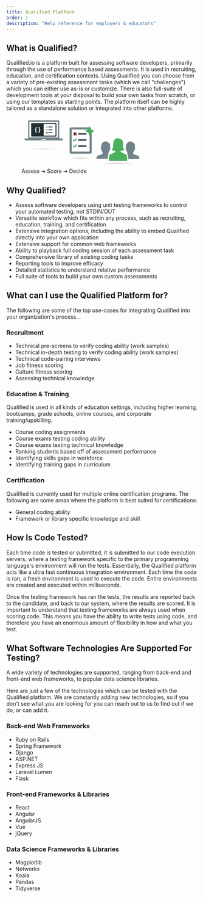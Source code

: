 ```yaml
---
title: Qualified Platform
order: 1
description: "Help reference for employers & educators"
---
```


## What is Qualified?

Qualified.io is a platform built for assessing software developers, primarily through the use of performance based assessments. It is used in recruiting, education, and certification contexts. Using Qualified you can choose from a variety of pre-existing assessment tasks (which we call "challenges") which you can either use as-is or customize. There is also full-suite of development tools at your disposal to build your own tasks from scratch, or using our templates as starting points. The platform itself can be highly tailored as a standalone solution or integrated into other platforms.

<figure class="middle-align mt-4">
<svg viewBox="0 0 700 295" width="75%" xmlns="http://www.w3.org/2000/svg" xmlns:xlink="http://www.w3.org/1999/xlink"><linearGradient id="a"><stop offset="0"/><stop offset="1" stop-opacity="0"/></linearGradient><radialGradient id="b" cx="50%" cy="50%" gradientTransform="matrix(.067916 0 0 .068728 .466042 .465636)" r="680.367953%" xlink:href="#a"/><radialGradient id="c" cx="50.00005%" cy="50%" gradientTransform="matrix(.12069 0 0 .133723 .439655 .433139)" r="382.866945%" xlink:href="#a"/><radialGradient id="d" cx="50.00005%" cy="50%" gradientTransform="matrix(.142857 0 0 .057189 .428572 .471406)" r="323.456557%" xlink:href="#a"/><g fill="none" fill-rule="evenodd"><g transform="translate(18 22)"><path d="m199.99055 104.680888c.267049-.561048.431199-1.173547.431199-1.827695v-98.62695358c0-2.33484415-1.888945-4.22623942-4.22624-4.22623942h-171.8915697c-2.3348442 0-4.2262395 1.89139527-4.2262395 4.22623942v98.62695358c0 .659048.1616996 1.273997.4311989 1.827695h-20.5088987v6.818333c0 2.329944 1.89139527 4.22624 4.22623943 4.22624h212.04206957c2.334844 0 4.23114-1.888946 4.23114-4.22624v-6.818333z" fill="#71828a"/><g fill="#fff"><path d="m108.583728 3.94939014c0-.91874771.744799-1.66844584 1.665996-1.66844584.918748 0 1.665996.74724813 1.665996 1.66599582 0 .9187477-.744798 1.66599585-1.665996 1.66599585-.921197 0-1.665996-.74234814-1.665996-1.66354583z"/><path d="m27.2978318 8.14867963h165.9013352v89.59872587h-165.9013352z"/><path d="m122.455594 110.210524c0 .921198-.742348 1.668446-1.661096 1.668446h-21.0944471c-.9187477 0-1.665996-.747248-1.665996-1.665996v-.00245-.002449c0-.923648.7472483-1.670896 1.665996-1.670896h21.0944471c.921198.00245 1.661096.747248 1.661096 1.673345z"/></g><g transform="translate(37.484906 15.96906)"><path d="m143.699491 0c1.507378.34134046 2.459509 1.10638832 2.932642 2.23503798v72.64021862c-.433612 1.9621776-2.604366 2.2615698-5.688614 2.2724733l-.537523-.0007004c-1.092328-.0060271-2.286506-.036735-3.549338-.036735h-126.7146021c-.58405592 0-1.1887745.0124137-1.79886332.0263502l-.78615523.0179003c-3.58388645.0775578-7.1271656.0472393-7.55703735-2.2792884v-72.64021862c.47411057-1.12864966 1.42526434-1.89369752 2.93264267-2.23503798zm-2.582252 4.47081801h-68.2877102c-.0723119.01696158-.0673591.16791967-.0619109.31887775v67.37394904h68.2877101c.048538-.0237462.072312-.0890483.061911-.2128678z" fill="#212f34"/><g transform="translate(85.266213 17.198698)"><g fill="#212f34"><path d="m38.5239575 2.72476924v3.96091394h-23.7654836v-3.96091394z"/><path d="m38.5239575 19.2257601v3.9617891h-23.7654836v-3.9617891z"/><path d="m14.7584739 39.4566511v-3.960914h23.7654836v3.960914z"/></g><path d="m2.24125069 2.59305966 2.33489138 2.33664167 4.92970133-4.92970133 2.2412507 2.24037554-7.17007688 7.17007687-4.57701722-4.57614207" fill="#4bb05d"/><path d="m3.0323833 42.7244488-2.23950039-2.2403755 2.84072617-2.8416013-2.84072617-2.8416013 2.24125068-2.2403756 2.83897588 2.8407262 2.84072617-2.8407262 2.24125066 2.2403756-2.84072614 2.8416013 2.84072614 2.8407262-2.24125066 2.2403755-2.84072617-2.8407262" fill="#771a26"/><path d="m9.5075937 16.2747654 2.2395004 2.2403755-7.17007688 7.1709521-4.57701722-4.5778924 2.24125069-2.2403755 2.33664167 2.3366416" fill="#4bb05d"/></g><path d="m33.0255766 25.9087046v-3.6701497c-6.1391595 0-8.4747093 1.6348849-7.9742343 6.1725245l.5004749 4.7711946c.26692 2.5023748-1.7683448 3.2697697-4.6043696 3.2697697v4.2707196c2.8693898 0 4.8712896.767395 4.6043696 3.2697698l-.5004749 4.8045596c-.46711 4.4709096 1.8350748 6.1391594 7.9742343 6.1391594v-3.6701497c-2.0352648 0-3.2697697-.4337449-3.1029447-2.1019948l.5004749-4.9380196c.40038-3.7702446-1.6348848-5.1048445-5.1715745-5.6386845 3.3698647-.5004749 5.5719545-1.9018048 5.1715745-5.6386845l-.5004749-4.9380196c-.166825-1.6682498 1.0343149-2.1019948 3.1029447-2.1019948zm8.8750892-3.6701497v3.6701497c2.0352649 0 3.3031347.433745 3.1029448 2.1019948l-.500475 4.9380196c-.40038 3.7702447 1.6348849 5.1048446 5.2049396 5.6386845-3.4032297.500475-5.6053196 1.9018049-5.2049396 5.6386845l.500475 4.9380196c.2001899 1.6682499-1.0343149 2.1019948-3.1029448 2.1019948v3.6701497c6.1391595 0 8.4747093-1.6348848 7.9742343-6.1725244l-.5004749-4.7711946c-.26692-2.5023748 1.7683448-3.2697698 4.6043696-3.2697698v-4.2707196c-2.8693898 0-4.8712896-.7673949-4.6043696-3.2697697l.5004749-4.8045596c.46711-4.4709096-1.8350748-6.1391595-7.9742343-6.1391595z" fill="#fff"/></g><ellipse cx="94.814763" cy="6.67793" fill="url(#b)" opacity=".1" rx="94.645379" ry="6.427958" transform="translate(13.768965 156.770033)"/></g><g transform="translate(276 55)"><ellipse cx="67.0625" cy="184.90625" fill="url(#c)" fill-rule="nonzero" opacity=".15" rx="67.0625" ry="8.09375"/><path d="m118.434674 7.07706025h-108.1127111c-4.4090085 0-8.0094629 3.60222365-8.0094629 8.00769365v136.1396391c0 4.400162 3.6004544 8.007693 8.0094629 8.007693h112.1130191c4.401932 0 8.009463-3.607531 8.009463-8.007693v-122.916152z" fill="#71828a"/><path d="m118.434674 147.222315h-104.1106335v-128.131945h104.1106335z" fill="#fff"/><g transform="translate(22.130038 34.548439)"><g fill="#212f34"><path d="m77.8830481 6.16411948h-48.0461621v8.00769372h48.0461621z"/><path d="m77.8830481 41.3990332h-48.0461621v8.0094629h48.0461621z"/><path d="m29.836886 84.6434099h48.0461621v-8.0076937h-48.0461621z"/></g><path d="m4.53108783 75.9439336-4.53108783 4.5310878 9.25325628 9.251487 14.49558862-14.4955887-4.5310878-4.5293185-9.96627009 9.9662701z" fill="#4bb05d"/><path d="m6.13050344 20.5482444 5.74303436-5.7448036 5.7430344 5.7430344 4.5310879-4.5293186-5.7430344-5.7430344 5.7430344-5.74480364-4.5310879-4.52931856-5.7430344 5.74303439-5.73949583-5.74303439-4.53108782 4.52931856 5.74303439 5.74480364-5.74303439 5.7448037z" fill="#771a26"/><path d="m19.2212956 35.4330714-9.96627006 9.9662701-4.72393771-4.7239377-4.53108783 4.5293186 9.25325628 9.2550255 14.49558862-14.4973579z" fill="#4bb05d"/></g><path d="m118.807989 0-9.178947 19.0939086-19.1292942 9.2143324 19.2584502 8.9224037 9.049791 19.3858373 9.085176-19.1346016 19.223065-9.1736394-18.971829-9.2143324z" fill="#4bb05d"/></g><g transform="translate(434 125)"><ellipse cx="124.182156" cy="145.200743" fill="url(#d)" fill-rule="nonzero" opacity=".2" rx="110.594796" ry="15.799257"/><path d="m0 118.267228v-4.324256c.64319323-6.311597 2.66603286-11.200828 7.28089906-13.621376 3.99814684-2.0974481 9.34826284-2.7984022 14.13340384-4.5402583 4.7448285-1.7274161 9.170768-3.6257086 13.2766151-5.6214729.4891636-2.0739825 1.7147805-3.7863565 1.4993804-5.6214728-.119734-1.0192417-1.0222505-1.8092439-1.7129759-3.0270391-1.8754289-3.3044127-3.0920204-6.9740435-3.6407504-11.0263413-3.9151153-2.3694059-9.3470595-17.0659799-2.5697645-18.5942405-5.7303763-16.071407 9.7628186-32.8100744 23.3414756-33.728836 9.3314162-.6317613 16.0936692 3.4343753 19.9155244 9.5131227 9.3608984 1.5673699 8.6382833 16.3644239 6.852505 25.9455357.4446395 1.0511307 1.5120154 1.8098458 1.7129754 3.4590441.4067344 3.3278777-1.7587032 11.7742264-4.068543 13.8373784-1.054139.9422267-1.8645985.3182871-2.5697646 1.0812142-.6179225 2.2442571-.8676186 4.4445915-1.9271728 6.9186894-.9151515 2.138362-2.8724082 3.9710714-2.9981588 5.8380767-.143199 2.1323448 1.2611161 5.3079987 2.9981588 6.7020851-5.5859736 5.1708163-6.0426468 15.5196686-5.5679233 26.8101466z" fill="#71828a"/><path d="m248.191957 115.888737v3.027039h-56.319418c-2.161828 0-7.413268.40192-7.923491-.216002-.587237-.711785 0-5.39103 0-7.351295 0-10.353667-1.415747-15.6207508-6.210515-20.5400658 1.163043-1.5559382 2.357372-4.2237763 2.141972-6.0534774-.171478-1.4518474-2.031865-3.3802239-2.783962-4.9734658-1.456661-3.0848006-2.103464-6.0233934-2.783961-9.0811183-3.663013-2.5781875-7.949965-14.8102909-4.069145-17.9450303.206375-.5162393 2.252079.1750881 1.49938-.6486083-2.783961-9.8181729.517443-18.4486345 6.210515-24.4317153 4.057713-4.2646901 9.697236-8.4156629 15.632183-9.0811182 10.478213-1.1744744 17.48234 2.9656684 21.627898 9.2971202 9.243571 1.7514834 8.641893 16.2603338 6.853106 25.9455357.507214 1.039097 1.55654 2.0090012 1.712976 3.675648.297229 3.1624169-1.831506 11.959543-4.28274 13.8373784-.959676.73525-1.792397.4687069-2.569764.8646103-.687718 2.6642279-1.160637 5.2694916-2.355568 7.9999041-.780376 1.7833719-2.493352 3.4072991-2.569163 4.9734659-.110107 2.2508751 1.069783 4.0300355 1.927173 6.2700806 3.894057 1.8315062 8.379562 3.7334089 13.276615 5.404869 4.915705 1.6780786 10.55944 2.2165796 14.347601 4.5402582 4.546877 2.79058 6.023995 7.638897 6.638308 14.485987z" fill="#71828a"/><path d="m123.775043 0c2.369406.363413 4.806802.69132732 6.637707 1.51382047 2.140768.96087878 3.45423 3.02583586 5.354327 3.45904406 1.992756.45426626 3.390453-.10048051 4.92473.21660384 10.262813 2.11850605 13.473364 14.51366373 13.705611 26.37754023.203969 10.4017999-2.383244 21.4413781 2.997557 28.9719735 1.33753 1.8712169 3.152791 3.2129576 5.567924 4.5402582-5.32665 4.9283399-13.276013 7.2080963-23.555673 7.1346914-1.072189 6.4030516 3.963851 8.5733026 7.923491 10.5949388 3.578175 1.8272941 6.928316 3.1251126 10.064258 4.5402582 6.110036 2.7562844 14.92822 5.7875355 17.988352 11.0269426 2.767114 4.7376087 2.44281 23.5983587 2.355567 32.5308627h-105.1443413c-.057761-8.399418-.4602828-27.774602 1.9271733-32.0982563 2.8826364-5.2201537 11.397576-8.6924347 17.5599569-11.2435471 3.0601313-1.2665308 6.5667078-2.6142886 10.0642591-4.3236543 4.418719-2.1600219 9.402414-4.5721467 8.994476-10.5949382-10.316362-.1058953-19.6802678-2.3272888-23.7698699-7.9999042 11.5534111-4.8170294 8.9439359-21.4203195 10.0642594-35.8906624 1.3393337-17.2867957 8.7080775-27.09474 24.8408565-28.7559715z" fill="#4bb05d"/></g></g></svg>
<figcaption>Assess ➔ Score ➔ Decide</figcaption>
</figure>

## Why Qualified?

- Assess software developers using unit testing frameworks to control your automated testing, not STDIN/OUT
- Versatile workflow which fits within any process, such as recruiting, education, training, and certification
- Extensive integration options, including the ability to embed Qualified directly into your own application
- Extensive support for common web frameworks
- Ability to playback full coding session of each assessment task
- Comprehensive library of existing coding tasks 
- Reporting tools to improve efficacy 
- Detailed statistics to understand relative performance
- Full suite of tools to build your own custom assessments


## What can I use the Qualified Platform for?
The following are some of the top use-cases for integrating Qualified into your organization's process...


### Recruitment

- Technical pre-screens to verify coding ability (work samples)
- Technical in-depth testing to verify coding ability (work samples)
- Technical code-pairing interviews
- Job fitness scoring
- Culture fitness scoring
- Assessing technical knowledge  

### Education & Training
Qualified is used in all kinds of education settings, including higher learning, bootcamps, grade schools, online courses, and corporate training/upskilling.

- Course coding assignments
- Course exams testing coding ability
- Course exams testing technical knowledge
- Ranking students based off of assessment performance
- Identifying skills gaps in workforce
- Identifying training gaps in curriculum


### Certification
Qualified is currently used for multiple online certification programs. The following are some areas where the platform
is best suited for certifications:

- General coding ability
- Framework or library specific knowledge and skill

## How Is Code Tested?
Each time code is tested or submitted, it is submitted to our code execution servers, where a testing framework specific
to the primary programming language's environment will run the tests. Essentially, the Qualified platform acts like a 
ultra fast continuous integration environment. Each time the code is ran, a fresh environment is used to execute
the code. Entire environments are created and executed within milliseconds.   

Once the testing framework has ran the tests, the results are reported back to the candidate, and back to our system, where
the results are scored. It is important to understand that testing frameworks are always used when scoring code. 
This means you have the ability to write tests using code, and therefore you have an enormous amount of flexibility 
in how and what you test. 


## What Software Technologies Are Supported For Testing?
A wide variety of technologies are supported, ranging from back-end and front-end web frameworks, to popular data science libraries.

Here are just a few of the technologies which can be tested with the Qualified platform. We are constantly adding new technologies, so if you don't see what you are looking for you can reach out to us to find out if we do, or can add it. 

### Back-end Web Frameworks
- Ruby on Rails
- Spring Framework
- Django
- ASP.NET
- Express JS
- Laravel Lumen
- Flask

### Front-end Frameworks & Libraries
- React
- Angular
- AngularJS
- Vue
- jQuery

### Data Science Frameworks & Libraries
- Magplotlib
- Networkx
- Koala
- Pandas 
- Tidyverse 

